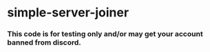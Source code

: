 # simple-server-joiner
### This code is for testing only and/or may get your account banned from discord.

